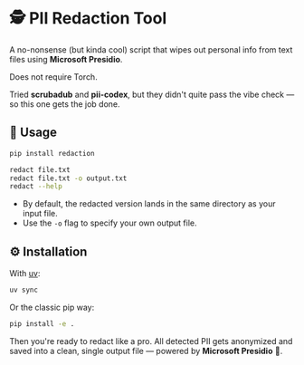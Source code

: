 # 🕵️ PII Redaction Tool

A no-nonsense (but kinda cool) script that wipes out personal info from text files using **Microsoft Presidio**.

Does not require Torch.

Tried **scrubadub** and **pii-codex**, but they didn't quite pass the vibe check — so this one gets the job done.

## 🚀 Usage

```bash
pip install redaction

redact file.txt
redact file.txt -o output.txt
redact --help
```

* By default, the redacted version lands in the same directory as your input file.
* Use the `-o` flag to specify your own output file.

## ⚙️ Installation

With [uv](https://docs.astral.sh/uv/):

```bash
uv sync
```

Or the classic pip way:

```bash
pip install -e .
```

Then you're ready to redact like a pro.
All detected PII gets anonymized and saved into a clean, single output file — powered by **Microsoft Presidio** 🧠.

<br>
